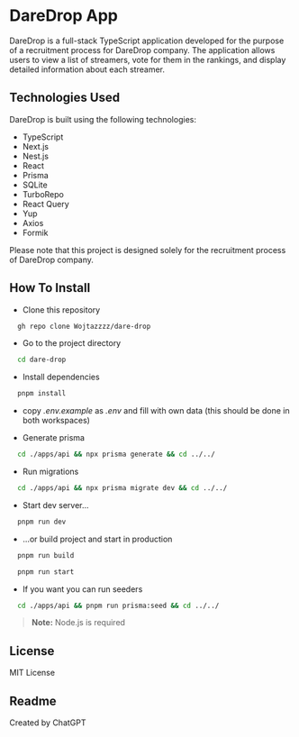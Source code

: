 # DareDrop App

DareDrop is a full-stack TypeScript application developed for the purpose of a recruitment process for DareDrop company. The application allows users to view a list of streamers, vote for them in the rankings, and display detailed information about each streamer.

## Technologies Used

DareDrop is built using the following technologies:

- TypeScript
- Next.js
- Nest.js
- React
- Prisma
- SQLite
- TurboRepo
- React Query
- Yup
- Axios
- Formik

Please note that this project is designed solely for the recruitment process of DareDrop company.

## How To Install

- Clone this repository

```bash
  gh repo clone Wojtazzzz/dare-drop
```

- Go to the project directory

```bash
  cd dare-drop
```

- Install dependencies

```bash
  pnpm install
```

- copy *.env.example* as *.env* and fill with own data (this should be done in both workspaces)

- Generate prisma

```bash
  cd ./apps/api && npx prisma generate && cd ../../
```

- Run migrations

```bash
  cd ./apps/api && npx prisma migrate dev && cd ../../
```

- Start dev server...

```bash
  pnpm run dev
```

- ...or build project and start in production

```bash
  pnpm run build
```

```bash
  pnpm run start
```

- If you want you can run seeders

```bash
  cd ./apps/api && pnpm run prisma:seed && cd ../../
```


> **Note:**
> Node.js is required

## License

MIT License

## Readme

Created by ChatGPT
